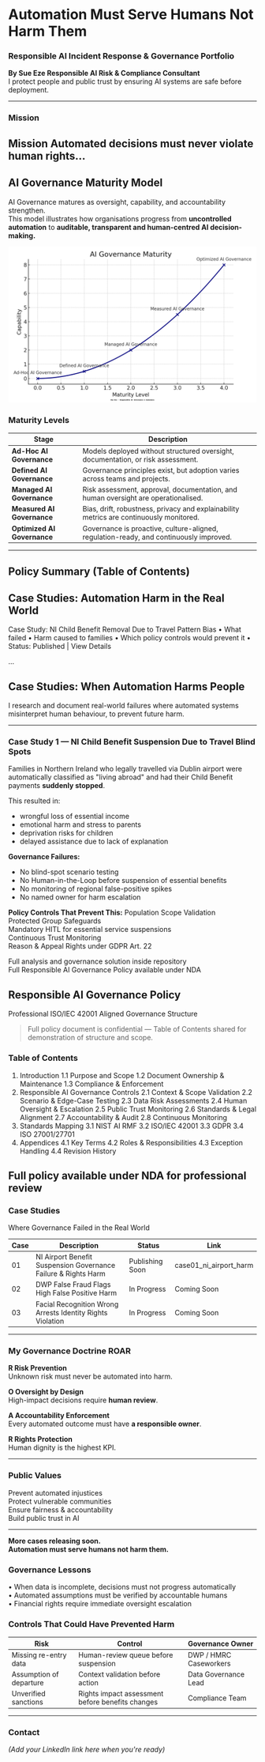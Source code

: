 # **Automation Must Serve Humans  Not Harm Them**
### Responsible AI Incident Response & Governance Portfolio  
**By Sue Eze  Responsible AI Risk & Compliance Consultant**  
I protect people and public trust by ensuring AI systems are safe before deployment.

---

###  Mission

Mission
Automated decisions must never violate human rights...
---

##  AI Governance Maturity Model

AI Governance matures as oversight, capability, and accountability strengthen.  
This model illustrates how organisations progress from **uncontrolled automation** to **auditable, transparent and human-centred AI decision-making.**

![AI Governance Maturity](assets/visuals/ai_governance_maturity_corporate_branded.png)

### Maturity Levels

| Stage | Description |
|------|-------------|
| **Ad-Hoc AI Governance** | Models deployed without structured oversight, documentation, or risk assessment. |
| **Defined AI Governance** | Governance principles exist, but adoption varies across teams and projects. |
| **Managed AI Governance** | Risk assessment, approval, documentation, and human oversight are operationalised. |
| **Measured AI Governance** | Bias, drift, robustness, privacy and explainability metrics are continuously monitored. |
| **Optimized AI Governance** | Governance is proactive, culture-aligned, regulation-ready, and continuously improved. |

---

Policy Summary (Table of Contents)
--------------------------------
Case Studies: Automation Harm in the Real World
--------------------------------

 Case Study: NI Child Benefit Removal Due to Travel Pattern Bias
   • What failed
   • Harm caused to families
   • Which policy controls would prevent it
   • Status:  Published |  View Details

...
##  Case Studies: When Automation Harms People

I research and document real-world failures where automated systems
misinterpret human behaviour, to prevent future harm.

---

### **Case Study 1 — NI Child Benefit Suspension Due to Travel Blind Spots**

Families in Northern Ireland who legally travelled via Dublin airport
were automatically classified as "living abroad" and had their Child Benefit
payments **suddenly stopped**.

This resulted in:
- wrongful loss of essential income
- emotional harm and stress to parents
- deprivation risks for children
- delayed assistance due to lack of explanation

**Governance Failures:**
-  No blind-spot scenario testing  
-  No Human-in-the-Loop before suspension of essential benefits  
-  No monitoring of regional false-positive spikes  
-  No named owner for harm escalation  

**Policy Controls That Prevent This:**
 Population Scope Validation  
 Protected Group Safeguards  
 Mandatory HITL for essential service suspensions  
 Continuous Trust Monitoring  
 Reason & Appeal Rights under GDPR Art. 22  

 Full analysis and governance solution inside repository  
 Full Responsible AI Governance Policy available under NDA  

## Responsible AI Governance Policy 

 Professional ISO/IEC 42001 Aligned Governance Structure

> Full policy document is confidential — Table of Contents shared for demonstration of structure and scope.

### Table of Contents

1. Introduction
   1.1 Purpose and Scope
   1.2 Document Ownership & Maintenance
   1.3 Compliance & Enforcement
2. Responsible AI Governance Controls
   2.1 Context & Scope Validation
   2.2 Scenario & Edge-Case Testing
   2.3 Data Risk Assessments
   2.4 Human Oversight & Escalation
   2.5 Public Trust Monitoring
   2.6 Standards & Legal Alignment
   2.7 Accountability & Audit
   2.8 Continuous Monitoring
3. Standards Mapping
   3.1 NIST AI RMF
   3.2 ISO/IEC 42001
   3.3 GDPR
   3.4 ISO 27001/27701
4. Appendices
   4.1 Key Terms
   4.2 Roles & Responsibilities
   4.3 Exception Handling
   4.4 Revision History

Full policy available under NDA for professional review
--------------------------------

###  Case Studies
Where Governance Failed in the Real World 


| Case | Description | Status | Link |
|------|-------------|--------|------|
| 01 | NI Airport Benefit Suspension  Governance Failure & Rights Harm |  Publishing Soon |  case01_ni_airport_harm |
| 02 | DWP False Fraud Flags  High False Positive Harm |  In Progress | Coming Soon |
| 03 | Facial Recognition Wrong Arrests  Identity Rights Violation |  In Progress | Coming Soon |

---

###  My Governance Doctrine **ROAR**

**R  Risk Prevention**  
Unknown risk must never be automated into harm.

**O   Oversight by Design**  
High-impact decisions require **human review**.

**A   Accountability Enforcement**  
Every automated outcome must have **a responsible owner**.

**R   Rights Protection**  
Human dignity is the highest KPI.

---

###  Public Values

 Prevent automated injustices  
 Protect vulnerable communities  
 Ensure fairness & accountability  
 Build public trust in AI  

---

**More cases releasing soon.**  
**Automation must serve humans  not harm them.**
### Governance Lessons

• When data is incomplete, decisions must not progress automatically  
• Automated assumptions must be verified by accountable humans  
• Financial rights require immediate oversight escalation  

### Controls That Could Have Prevented Harm

| Risk | Control | Governance Owner |
|------|---------|-----------------|
| Missing re-entry data | Human-review queue before suspension | DWP / HMRC Caseworkers |
| Assumption of departure | Context validation before action | Data Governance Lead |
| Unverified sanctions | Rights impact assessment before benefits changes | Compliance Team |

---

###  Contact  
 *(Add your LinkedIn link here when you're ready)*  
